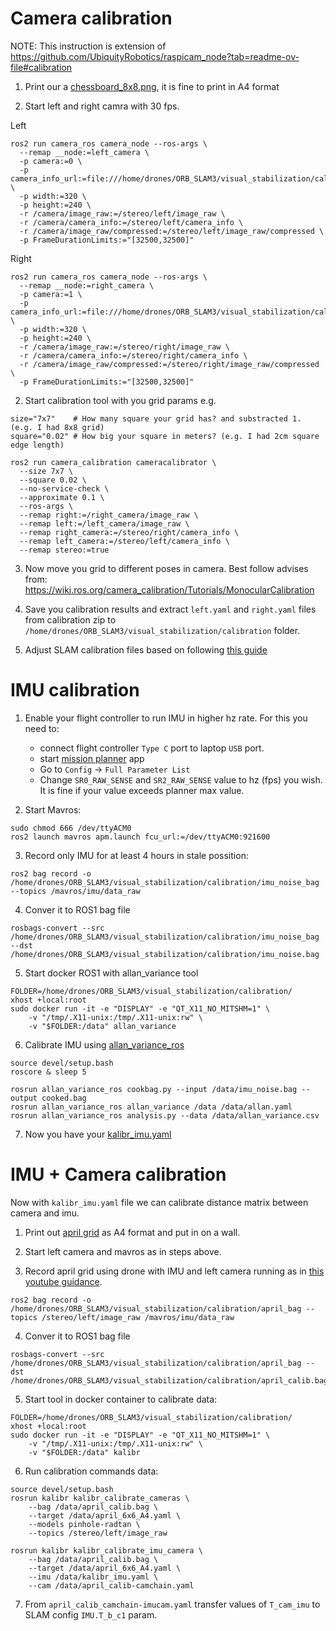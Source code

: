 # Camera calibration

NOTE: This instruction is extension of https://github.com/UbiquityRobotics/raspicam_node?tab=readme-ov-file#calibration

1. Print our a [chessboard_8x8.png](./print/chessboard_8x8.png), it is fine to print in A4 format

2. Start left and right camra with 30 fps.

Left
```
ros2 run camera_ros camera_node --ros-args \
  --remap __node:=left_camera \
  -p camera:=0 \
  -p camera_info_url:=file:///home/drones/ORB_SLAM3/visual_stabilization/calibration/left.yaml \
  -p width:=320 \
  -p height:=240 \
  -r /camera/image_raw:=/stereo/left/image_raw \
  -r /camera/camera_info:=/stereo/left/camera_info \
  -r /camera/image_raw/compressed:=/stereo/left/image_raw/compressed \
  -p FrameDurationLimits:="[32500,32500]"
```

Right
```
ros2 run camera_ros camera_node --ros-args \
  --remap __node:=right_camera \
  -p camera:=1 \
  -p camera_info_url:=file:///home/drones/ORB_SLAM3/visual_stabilization/calibration/right.yaml \
  -p width:=320 \
  -p height:=240 \
  -r /camera/image_raw:=/stereo/right/image_raw \
  -r /camera/camera_info:=/stereo/right/camera_info \
  -r /camera/image_raw/compressed:=/stereo/right/image_raw/compressed \
  -p FrameDurationLimits:="[32500,32500]"
```

2. Start calibration tool with you grid params e.g.

```
size="7x7"    # How many square your grid has? and substracted 1. (e.g. I had 8x8 grid)
square="0.02" # How big your square in meters? (e.g. I had 2cm square edge length)
```

```
ros2 run camera_calibration cameracalibrator \
  --size 7x7 \
  --square 0.02 \
  --no-service-check \
  --approximate 0.1 \
  --ros-args \
  --remap right:=/right_camera/image_raw \
  --remap left:=/left_camera/image_raw \
  --remap right_camera:=/stereo/right/camera_info \
  --remap left_camera:=/stereo/left/camera_info \
  --remap stereo:=true
```

3. Now move you grid to different poses in camera. Best follow advises from: https://wiki.ros.org/camera_calibration/Tutorials/MonocularCalibration

4. Save you calibration results and extract `left.yaml` and `right.yaml` files from calibration zip to `/home/drones/ORB_SLAM3/visual_stabilization/calibration` folder. 

5. Adjust SLAM calibration files based on following [this guide](./camera_calimration_to_yaml.md)

# IMU calibration

1. Enable your flight controller to run IMU in higher hz rate. For this you need to:
    - connect flight controller `Type C` port to laptop `USB` port.
    - start [mission planner](https://ardupilot.org/planner/docs/mission-planner-installation.html) app
    - Go to `Config` -> `Full Parameter List`
    - Change `SR0_RAW_SENSE` and `SR2_RAW_SENSE` value to hz (fps) you wish. It is fine if your value exceeds planner max value.

2. Start Mavros:
```
sudo chmod 666 /dev/ttyACM0
ros2 launch mavros apm.launch fcu_url:=/dev/ttyACM0:921600
```

3. Record only IMU for at least 4 hours in stale possition:

```
ros2 bag record -o /home/drones/ORB_SLAM3/visual_stabilization/calibration/imu_noise_bag --topics /mavros/imu/data_raw
```

4. Conver it to ROS1 bag file
```
rosbags-convert --src /home/drones/ORB_SLAM3/visual_stabilization/calibration/imu_noise_bag --dst /home/drones/ORB_SLAM3/visual_stabilization/calibration/imu_noise.bag
```

5. Start docker ROS1 with allan_variance tool

```
FOLDER=/home/drones/ORB_SLAM3/visual_stabilization/calibration/
xhost +local:root
sudo docker run -it -e "DISPLAY" -e "QT_X11_NO_MITSHM=1" \
    -v "/tmp/.X11-unix:/tmp/.X11-unix:rw" \
    -v "$FOLDER:/data" allan_variance
```

6. Calibrate IMU using [allan_variance_ros](https://github.com/ori-drs/allan_variance_ros)

```
source devel/setup.bash
roscore & sleep 5

rosrun allan_variance_ros cookbag.py --input /data/imu_noise.bag --output cooked.bag
rosrun allan_variance_ros allan_variance /data /data/allan.yaml
rosrun allan_variance_ros analysis.py --data /data/allan_variance.csv
```

7. Now you have your [kalibr_imu.yaml](./visual_stabilization/calibration/kalibr_imu.yaml)

# IMU + Camera calibration

Now with `kalibr_imu.yaml` file we can calibrate distance matrix between camera and imu.

1. Print out [april grid](./print/april_6x6.pdf) as A4 format and put in on a wall.

2. Start left camera and mavros as in steps above.

3. Record april grid using drone with IMU and left camera running as in [this youtube guidance](https://www.youtube.com/watch?app=desktop&v=puNXsnrYWTY&ab_channel=SimpleKernel).

```
ros2 bag record -o /home/drones/ORB_SLAM3/visual_stabilization/calibration/april_bag --topics /stereo/left/image_raw /mavros/imu/data_raw
```

4. Conver it to ROS1 bag file

```
rosbags-convert --src /home/drones/ORB_SLAM3/visual_stabilization/calibration/april_bag --dst /home/drones/ORB_SLAM3/visual_stabilization/calibration/april_calib.bag
```

5. Start tool in docker container to calibrate data:

```
FOLDER=/home/drones/ORB_SLAM3/visual_stabilization/calibration/
xhost +local:root
sudo docker run -it -e "DISPLAY" -e "QT_X11_NO_MITSHM=1" \
    -v "/tmp/.X11-unix:/tmp/.X11-unix:rw" \
    -v "$FOLDER:/data" kalibr
```

6. Run calibration commands data:

```
source devel/setup.bash
rosrun kalibr kalibr_calibrate_cameras \
    --bag /data/april_calib.bag \
    --target /data/april_6x6_A4.yaml \
    --models pinhole-radtan \
    --topics /stereo/left/image_raw

rosrun kalibr kalibr_calibrate_imu_camera \
    --bag /data/april_calib.bag \
    --target /data/april_6x6_A4.yaml \
    --imu /data/kalibr_imu.yaml \
    --cam /data/april_calib-camchain.yaml
```

7. From `april_calib_camchain-imucam.yaml` transfer values of `T_cam_imu` to SLAM config `IMU.T_b_c1` param.

